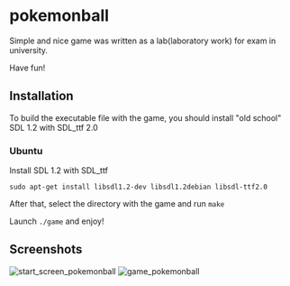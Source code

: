 # pokemonball
Simple and nice game was written as a lab(laboratory work) for exam in university.

Have fun!

## Installation
  To build the executable file with the game, you should install "old school" SDL 1.2 with SDL_ttf 2.0
### Ubuntu
  Install SDL 1.2 with SDL_ttf
  
  `sudo apt-get install libsdl1.2-dev libsdl1.2debian libsdl-ttf2.0`
  
  After that, select the directory with the game and run `make`
  
  Launch `./game` and enjoy!

## Screenshots
  ![start_screen_pokemonball](https://cloud.githubusercontent.com/assets/12054511/22205399/bed7f752-e187-11e6-8bc9-b76d388d9b63.png)
  ![game_pokemonball](https://cloud.githubusercontent.com/assets/12054511/22205313/3f81f912-e187-11e6-9ef9-9b3538860611.png)
  
